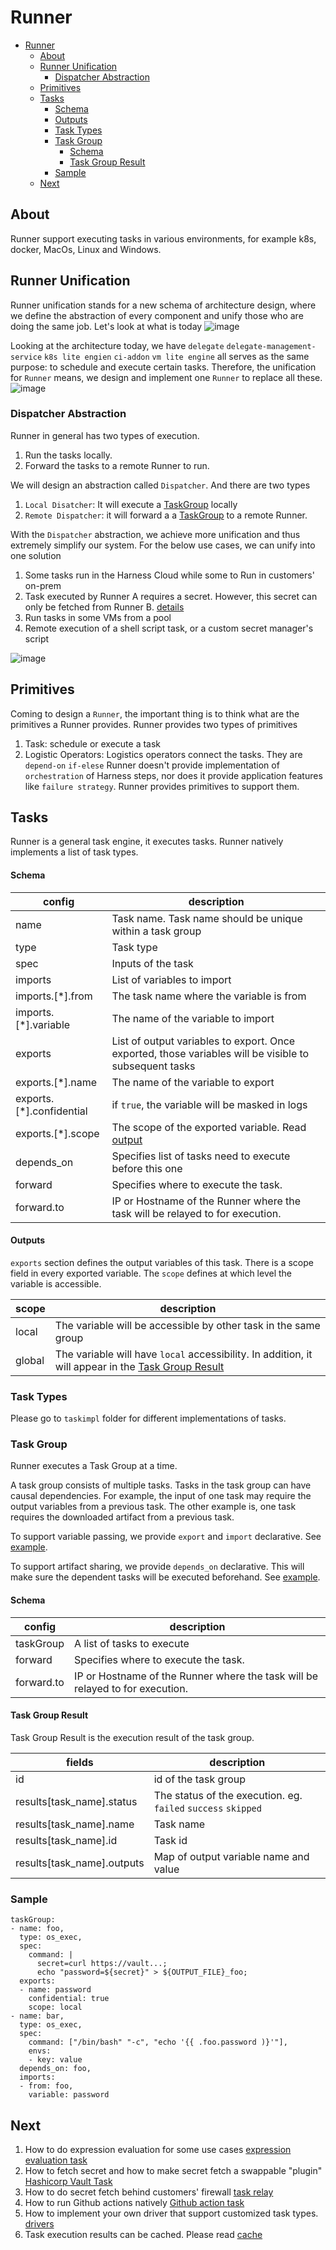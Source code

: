 # Runner
- [Runner](#runner)
  - [About](#about)
  - [Runner Unification](#runner-unification)
    - [Dispatcher Abstraction](#dispatcher-abstraction)
  - [Primitives](#primitives)
  - [Tasks](#tasks)
      - [Schema](#schema)
      - [Outputs](#outputs)
    - [Task Types](#task-types)
    - [Task Group](#task-group)
      - [Schema](#schema-1)
      - [Task Group Result](#task-group-result)
    - [Sample](#sample)
  - [Next](#next)
## About
Runner support executing tasks in various environments, for example k8s, docker, MacOs, Linux and Windows.

## Runner Unification
Runner unification stands for a new schema of architecture design, where we define the abstraction of every component and unify those who are doing the same job. Let's look at what is today
![image](./resources/old.png)

Looking at the architecture today, we have `delegate` `delegate-management-service` `k8s lite engien` `ci-addon` `vm lite engine` all serves as the same purpose: to schedule and execute certain tasks. Therefore, the unification for `Runner` means, we design and implement one `Runner` to replace all these. 
![image](./resources/new-runner.png)

### Dispatcher Abstraction
Runner in general has two types of execution.
1. Run the tasks locally.
2. Forward the tasks to a remote Runner to run.
   
We will design an abstraction called `Dispatcher`. And there are two types
1. `Local Disatcher`: It will execute a [TaskGroup](#task-group) locally
2. `Remote Dispatcher`: it will forward a a [TaskGroup](#task-group) to a remote Runner.

With the `Dispatcher` abstraction, we achieve more unification and thus extremely simplify our system. For the below use cases, we can unify into one solution
1. Some tasks run in the Harness Cloud while some to Run in customers' on-prem
2. Task executed by Runner A requires a secret. However, this secret can only be fetched from Runner B. [details](./task/forwardtasks/README.md)
3. Run tasks in some VMs from a pool
4. Remote execution of a shell script task, or a custom secret manager's script


![image](./resources/dispatcher.png)


## Primitives
Coming to design a `Runner`, the important thing is to think what are the primitives a Runner provides.
Runner provides two types of primitives
1. Task: schedule or execute a task
2. Logistic Operators: Logistics operators connect the tasks. They are `depend-on` `if-elese`
Runner doesn't provide implementation of `orchestration` of Harness steps, nor does it provide application features like `failure strategy`. Runner provides primitives to support them.

## Tasks
Runner is a general task engine, it executes tasks. Runner natively implements a list of task types.

#### Schema
| config | description
| ---  | ---
| name | Task name. Task name should be unique within a task group
| type | Task type
| spec | Inputs of the task
| imports | List of variables to import
| imports.[*].from | The task name where the variable is from
| imports.[*].variable | The name of the variable to import
| exports | List of output variables to export. Once exported, those variables will be visible to subsequent tasks 
| exports.[*].name | The name of the variable to export
| exports.[*].confidential | if `true`, the variable will be masked in logs
| exports.[*].scope | The scope of the exported variable. Read [output](#outputs)
| depends_on | Specifies list of tasks need to execute before this one
| forward | Specifies where to execute the task.
| forward.to | IP or Hostname of the Runner where the task will be relayed to for execution.

#### Outputs
`exports` section defines the output variables of this task. There is a scope field in every exported variable. The `scope` defines at which level the variable is accessible.

| scope | description
| --- | ---
| local | The variable will be accessible by other task in the same group
| global | The variable will have `local` accessibility. In addition, it will appear in the [Task Group Result](#task-group-result)

### Task Types
Please go to `taskimpl` folder for different implementations of tasks.


### Task Group
Runner executes a Task Group at a time.

A task group consists of multiple tasks. Tasks in the task group can have causal dependencies. For example, the input of one task may require the output variables from a previous task. The other example is, one task requires the downloaded artifact from a previous task.

To support variable passing, we provide `export` and `import` declarative. See [example](#sample).

To support artifact sharing, we provide `depends_on` declarative. This will make sure the dependent tasks will be executed beforehand. See [example](#sample).

#### Schema
| config | description
| --- | ---
| taskGroup | A list of tasks to execute
| forward | Specifies where to execute the task.
| forward.to | IP or Hostname of the Runner where the task will be relayed to for execution.

#### Task Group Result
Task Group Result is the execution result of the task group.

| fields | description
| --- | ---
| id | id of the task group
| results[task_name].status | The status of the execution. eg. `failed` `success` `skipped`
| results[task_name].name | Task name
| results[task_name].id | Task id
| results[task_name].outputs | Map of output variable name and value

### Sample 
```
taskGroup: 
- name: foo,
  type: os_exec,
  spec:
    command: |
      secret=curl https://vault...;
      echo "password=${secret}" > ${OUTPUT_FILE}_foo;
  exports:
  - name: password
    confidential: true
    scope: local
- name: bar,
  type: os_exec,
  spec:
    command: ["/bin/bash" "-c", "echo '{{ .foo.password )}'"],
    envs:
    - key: value
  depends_on: foo,
  imports:
  - from: foo,
    variable: password
```

## Next
1. How to do expression evaluation for some use cases [expression evaluation task](./taskimpl/expreval/README.md)
2. How to fetch secret and how to make secret fetch a swappable "plugin" [Hashicorp Vault Task](./taskimpl/secretfetch/vault/README.md)
3. How to do secret fetch behind customers' firewall  [task relay](./task/forwardtasks/README.md)
4. How to run Github actions natively [Github action task](./taskimpl/github_action/README.md)
5. How to implement your own driver that support customized task types. [drivers](./drivers/README.md)
6. Task execution results can be cached. Please read [cache](./cache/README.md#cache)
